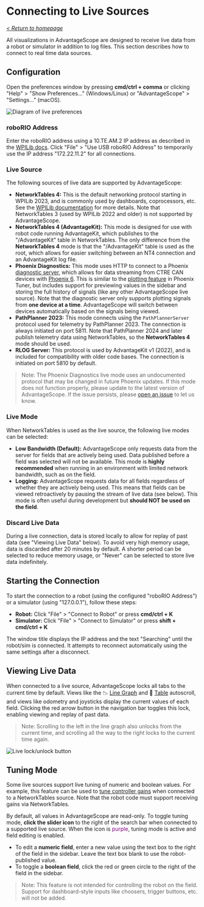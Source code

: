 # Connecting to Live Sources

_[< Return to homepage](/docs/INDEX.md)_

All visualizations in AdvantageScope are designed to receive live data from a robot or simulator in addition to log files. This section describes how to connect to real time data sources.

## Configuration

Open the preferences window by pressing **cmd/ctrl + comma** or clicking "Help" > "Show Preferences..." (Windows/Linux) or "AdvantageScope" > "Settings..." (macOS).

![Diagram of live preferences](/docs/resources/open-live/open-live-1.png)

### roboRIO Address

Enter the roboRIO address using a 10.TE.AM.2 IP address as described in the [WPILib docs](https://docs.wpilib.org/en/stable/docs/networking/networking-introduction/ip-configurations.html#te-am-ip-notation). Click "File" > "Use USB roboRIO Address" to temporarily use the IP address "172.22.11.2" for all connections.

### Live Source

The following sources of live data are supported by AdvantageScope:

- **NetworkTables 4:** This is the default networking protocol starting in WPILib 2023, and is commonly used by dashboards, coprocessors, etc. See the [WPILib documentation](https://docs.wpilib.org/en/stable/docs/software/networktables/index.html) for more details. Note that NetworkTables 3 (used by WPILib 2022 and older) is not supported by AdvantageScope.
- **NetworkTables 4 (AdvantageKit):** This mode is designed for use with robot code running AdvantageKit, which publishes to the "/AdvantageKit" table in NetworkTables. The only difference from the **NetworkTables 4** mode is that the "/AdvantageKit" table is used as the root, which allows for easier switching between an NT4 connection and an AdvantageKit log file.
- **Phoenix Diagnostics:** This mode uses HTTP to connect to a Phoenix [diagnostic server](https://pro.docs.ctr-electronics.com/en/latest/docs/installation/running-diagnostics.html), which allows for data streaming from CTRE CAN devices with [Phoenix 6](https://pro.docs.ctr-electronics.com/en/latest/). This is similar to the [plotting feature](https://pro.docs.ctr-electronics.com/en/latest/docs/tuner/plotting.html) in Phoenix Tuner, but includes support for previewing values in the sidebar and storing the full history of signals (like any other AdvantageScope live source). Note that the diagnostic server only supports plotting signals from **one device at a time**. AdvantageScope will switch between devices automatically based on the signals being viewed.
- **PathPlanner 2023:** This mode connects using the `PathPlannerServer` protocol used for telemetry by PathPlanner 2023. The connection is always initiated on port 5811. Note that PathPlanner 2024 and later publish telemetry data using NetworkTables, so the **NetworkTables 4** mode should be used.
- **RLOG Server:** This protocol is used by AdvantageKit v1 (2022), and is included for compatibility with older code bases. The connection is initiated on port 5810 by default.

> Note: The Phoenix Diagnostics live mode uses an undocumented protocol that may be changed in future Phoenix updates. If this mode does not function properly, please update to the latest version of AdvantageScope. If the issue persists, please [open an issue](https://github.com/Mechanical-Advantage/AdvantageScope/issues) to let us know.

### Live Mode

When NetworkTables is used as the live source, the following live modes can be selected:

- **Low Bandwidth (Default):** AdvantageScope only requests data from the server for fields that are actively being used. Data published before a field was selected will not be available. This mode is **highly recommended** when running in an environment with limited network bandwidth, such as on the field.
- **Logging:** AdvantageScope requests data for all fields regardless of whether they are actively being used. This means that fields can be viewed retroactively by pausing the stream of live data (see below). This mode is often useful during development but **should NOT be used on the field**.

### Discard Live Data

During a live connection, data is stored locally to allow for replay of past data (see "Viewing Live Data" below). To avoid very high memory usage, data is discarded after 20 minutes by default. A shorter period can be selected to reduce memory usage, or "Never" can be selected to store live data indefinitely.

## Starting the Connection

To start the connection to a robot (using the configured "roboRIO Address") or a simulator (using "127.0.0.1"), follow these steps:

- **Robot:** Click "File" > "Connect to Robot" or press **cmd/ctrl + K**
- **Simulator:** Click "File" > "Connect to Simulator" or press **shift + cmd/ctrl + K**

The window title displays the IP address and the text "Searching" until the robot/sim is connected. It attempts to reconnect automatically using the same settings after a disconnect.

## Viewing Live Data

When connected to a live source, AdvantageScope locks all tabs to the current time by default. Views like the 📉 [Line Graph](/docs/tabs/LINE-GRAPH.md) and 🔢 [Table](/docs/tabs/TABLE.md) autoscroll, and views like odometry and joysticks display the current values of each field. Clicking the red arrow button in the navigation bar toggles this lock, enabling viewing and replay of past data.

> Note: Scrolling to the left in the line graph also unlocks from the current time, and scrolling all the way to the right locks to the current time again.

![Live lock/unlock button](/docs/resources/open-live/open-live-2.png)

## Tuning Mode

Some live sources support live tuning of numeric and boolean values. For example, this feature can be used to [tune controller gains](https://docs.wpilib.org/en/stable/docs/software/advanced-controls/introduction/tutorial-intro.html) when connected to a NetworkTables source. Note that the robot code must support receiving gains via NetworkTables.

By default, all values in AdvantageScope are read-only. To toggle tuning mode, **click the slider icon** to the right of the search bar when connected to a supported live source. When the icon is <span style="color: purple;">purple</span>, tuning mode is active and field editing is enabled.

- To edit a **numeric field**, enter a new value using the text box to the right of the field in the sidebar. Leave the text box blank to use the robot-published value.
- To toggle a **boolean field**, click the red or green circle to the right of the field in the sidebar.

> Note: This feature is not intended for controlling the robot on the field. Support for dashboard-style inputs like choosers, trigger buttons, etc. will not be added.
